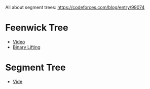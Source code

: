 All about segment trees: https://codeforces.com/blog/entry/99074

# Feenwick Tree

- [Video](https://www.youtube.com/watch?v=9uaXG62Y8Uw&list=PLgUwDviBIf0rf5CQf_HFt35_cF04d8dHN)
- [Binary Lifting](https://www.youtube.com/watch?v=nuUspQ7ORXE&list=PLgUwDviBIf0rf5CQf_HFt35_cF04d8dHN&index=2)

# Segment Tree

- [Vide]()